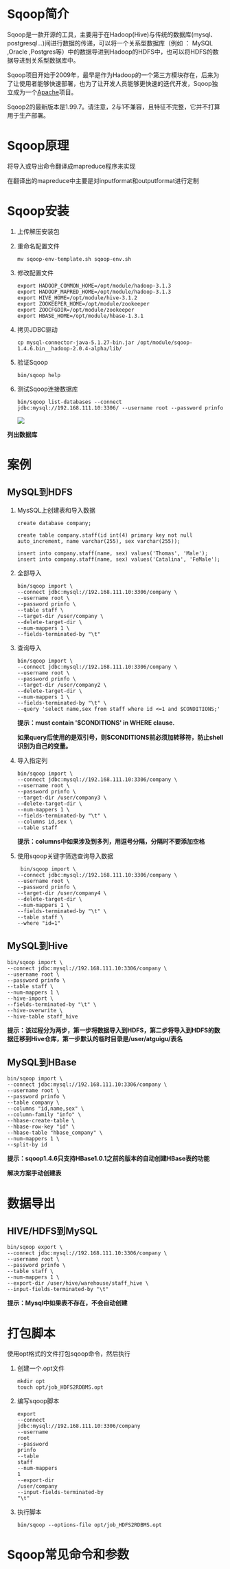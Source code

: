 # Sqoop简介

Sqoop是一款开源的工具，主要用于在Hadoop(Hive)与传统的数据库(mysql、postgresql...)间进行数据的传递，可以将一个关系型数据库（例如 ： MySQL ,Oracle ,Postgres等）中的数据导进到Hadoop的HDFS中，也可以将HDFS的数据导进到关系型数据库中。

Sqoop项目开始于2009年，最早是作为Hadoop的一个第三方模块存在，后来为了让使用者能够快速部署，也为了让开发人员能够更快速的迭代开发，Sqoop独立成为一个[Apache](https://baike.baidu.com/item/Apache/6265)项目。

Sqoop2的最新版本是1.99.7。请注意，2与1不兼容，且特征不完整，它并不打算用于生产部署。

# Sqoop原理

将导入或导出命令翻译成mapreduce程序来实现

在翻译出的mapreduce中主要是对inputformat和outputformat进行定制

# Sqoop安装

1. 上传解压安装包

2. 重命名配置文件

   ```shell
   mv sqoop-env-template.sh sqoop-env.sh
   ```

3. 修改配置文件

   ```shell
   export HADOOP_COMMON_HOME=/opt/module/hadoop-3.1.3
   export HADOOP_MAPRED_HOME=/opt/module/hadoop-3.1.3
   export HIVE_HOME=/opt/module/hive-3.1.2
   export ZOOKEEPER_HOME=/opt/module/zookeeper
   export ZOOCFGDIR=/opt/module/zookeeper
   export HBASE_HOME=/opt/module/hbase-1.3.1
   ```

4. 拷贝JDBC驱动

   ```shell
   cp mysql-connector-java-5.1.27-bin.jar /opt/module/sqoop-1.4.6.bin__hadoop-2.0.4-alpha/lib/
   ```

5. 验证Sqoop

   ```shell
   bin/sqoop help
   ```

6. 测试Sqoop连接数据库

   ```shell
   bin/sqoop list-databases --connect jdbc:mysql://192.168.111.10:3306/ --username root --password prinfo
   ```

   ![](./images/1.png)

**列出数据库**

# 案例

## MySQL到HDFS

1. MysSQL上创建表和导入数据

   ```shell
   create database company;
   
   create table company.staff(id int(4) primary key not null auto_increment, name varchar(255), sex varchar(255));
   
   insert into company.staff(name, sex) values('Thomas', 'Male');
   insert into company.staff(name, sex) values('Catalina', 'FeMale');
   ```

2. 全部导入

   ```shell
   bin/sqoop import \
   --connect jdbc:mysql://192.168.111.10:3306/company \
   --username root \
   --password prinfo \
   --table staff \
   --target-dir /user/company \
   --delete-target-dir \
   --num-mappers 1 \
   --fields-terminated-by "\t"
   ```

3. 查询导入

   ```shell
   bin/sqoop import \
   --connect jdbc:mysql://192.168.111.10:3306/company \
   --username root \
   --password prinfo \
   --target-dir /user/company2 \
   --delete-target-dir \
   --num-mappers 1 \
   --fields-terminated-by "\t" \
   --query 'select name,sex from staff where id <=1 and $CONDITIONS;'
   ```

   **提示：must contain '$CONDITIONS' in WHERE clause.**

   **如果query后使用的是双引号，则$CONDITIONS前必须加转移符，防止shell识别为自己的变量。**

4. 导入指定列

   ```shell
   bin/sqoop import \
   --connect jdbc:mysql://192.168.111.10:3306/company \
   --username root \
   --password prinfo \
   --target-dir /user/company3 \
   --delete-target-dir \
   --num-mappers 1 \
   --fields-terminated-by "\t" \
   --columns id,sex \
   --table staff
   ```

   **提示：columns中如果涉及到多列，用逗号分隔，分隔时不要添加空格**

5. 使用sqoop关键字筛选查询导入数据

   ```shell
    bin/sqoop import \
   --connect jdbc:mysql://192.168.111.10:3306/company \
   --username root \
   --password prinfo \
   --target-dir /user/company4 \
   --delete-target-dir \
   --num-mappers 1 \
   --fields-terminated-by "\t" \
   --table staff \
   --where "id=1"
   ```

   

## MySQL到Hive

```shell
bin/sqoop import \
--connect jdbc:mysql://192.168.111.10:3306/company \
--username root \
--password prinfo \
--table staff \
--num-mappers 1 \
--hive-import \
--fields-terminated-by "\t" \
--hive-overwrite \
--hive-table staff_hive
```

**提示：该过程分为两步，第一步将数据导入到HDFS，第二步将导入到HDFS的数据迁移到Hive仓库，第一步默认的临时目录是/user/atguigu/表名**

## MySQL到HBase

```shell
bin/sqoop import \
--connect jdbc:mysql://192.168.111.10:3306/company \
--username root \
--password prinfo \
--table company \
--columns "id,name,sex" \
--column-family "info" \
--hbase-create-table \
--hbase-row-key "id" \
--hbase-table "hbase_company" \
--num-mappers 1 \
--split-by id
```

**提示：sqoop1.4.6只支持HBase1.0.1之前的版本的自动创建HBase表的功能**

**解决方案手动创建表**

# 数据导出

## HIVE/HDFS到MySQL

```shell
bin/sqoop export \
--connect jdbc:mysql://192.168.111.10:3306/company \
--username root \
--password prinfo \
--table staff \
--num-mappers 1 \
--export-dir /user/hive/warehouse/staff_hive \
--input-fields-terminated-by "\t"
```

**提示：Mysql中如果表不存在，不会自动创建**

# 打包脚本

使用opt格式的文件打包sqoop命令，然后执行

1. 创建一个.opt文件

   ```shell
   mkdir opt
   touch opt/job_HDFS2RDBMS.opt
   ```

2. 编写sqoop脚本

   ```shell
   export
   --connect
   jdbc:mysql://192.168.111.10:3306/company
   --username
   root
   --password
   prinfo
   --table
   staff
   --num-mappers
   1
   --export-dir
   /user/company
   --input-fields-terminated-by
   "\t"
   ```

3. 执行脚本

   ```shell
   bin/sqoop --options-file opt/job_HDFS2RDBMS.opt
   ```

# Sqoop常见命令和参数

